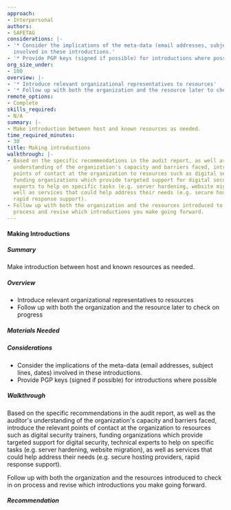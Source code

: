 ```yaml
---
approach:
- Interpersonal
authors:
- SAFETAG
considerations: |-
- '* Consider the implications of the meta-data (email addresses, subject lines, dates)
  involved in these introductions.'
- '* Provide PGP keys (signed if possible) for introductions where possible'
org_size_under:
- 100
overview: |-
- '* Introduce relevant organizational representatives to resources'
- '* Follow up with both the organization and the resource later to check on progress '
remote_options:
- Complete
skills_required:
- N/A
summary: |-
- Make introduction between host and known resources as needed.
time_required_minutes:
- 30
title: Making introductions
walkthrough: |-
- Based on the specific recommendations in the audit report, as well as the auditor's
  understanding of the organization's capacity and barriers faced, introduce the relevant
  points of contact at the organization to resources such as digital security trainers,
  funding organizations which provide targeted support for digital security, technical
  experts to help on specific tasks (e.g. server hardening, website migration), as
  well as services that could help address their needs (e.g. secure hosting providers,
  rapid response support).
- Follow up with both the organization and the resources introduced to check in on
  process and revise which introductions you make going forward.
---
```


#### Making Introductions

##### Summary
Make introduction between host and known resources as needed.

##### Overview

* Introduce relevant organizational representatives to resources
* Follow up with both the organization and the resource later to check on progress 

##### Materials Needed

##### Considerations

* Consider the implications of the meta-data (email addresses, subject lines, dates) involved in these introductions.
* Provide PGP keys (signed if possible) for introductions where possible

##### Walkthrough
Based on the specific recommendations in the audit report, as well as the auditor's understanding of the organization's capacity and barriers faced, introduce the relevant points of contact at the organization to resources such as digital security trainers, funding organizations which provide targeted support for digital security, technical experts to help on specific tasks (e.g. server hardening, website migration), as well as services that could help address their needs (e.g. secure hosting providers, rapid response support).

Follow up with both the organization and the resources introduced to check in on process and revise which introductions you make going forward.



##### Recommendation